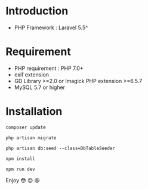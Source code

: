 # Introduction

- PHP Framework : Laravel 5.5^ 

# Requirement

- PHP requirement :  PHP 7.0+
- exif extension
- GD Library >=2.0 or Imagick PHP extension >=6.5.7
- MySQL 5.7 or higher

# Installation
```
composer update
```
```
php artisan migrate
```
```
php artisan db:seed --class=DbTableSeeder
```
```
npm install
```
```
npm run dev
```

Enjoy :flushed: :relieved: :satisfied:
